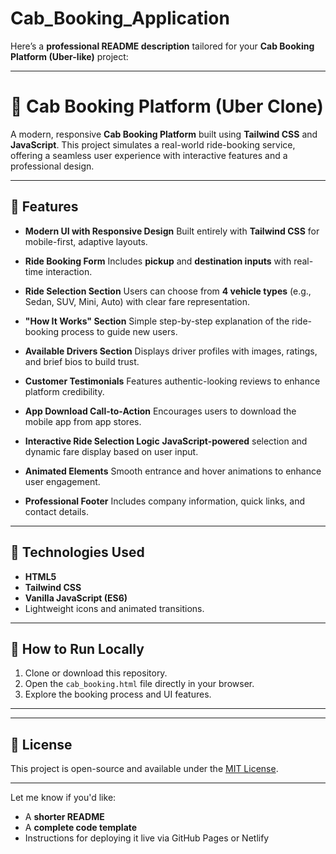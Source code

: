 # Cab_Booking_Application
Here’s a **professional README description** tailored for your **Cab Booking Platform (Uber-like)** project:

---

# 🚕 Cab Booking Platform (Uber Clone)

A modern, responsive **Cab Booking Platform** built using **Tailwind CSS** and **JavaScript**. This project simulates a real-world ride-booking service, offering a seamless user experience with interactive features and a professional design.

---

## 🚀 Features

* **Modern UI with Responsive Design**
  Built entirely with **Tailwind CSS** for mobile-first, adaptive layouts.

* **Ride Booking Form**
  Includes **pickup** and **destination inputs** with real-time interaction.

* **Ride Selection Section**
  Users can choose from **4 vehicle types** (e.g., Sedan, SUV, Mini, Auto) with clear fare representation.

* **"How It Works" Section**
  Simple step-by-step explanation of the ride-booking process to guide new users.

* **Available Drivers Section**
  Displays driver profiles with images, ratings, and brief bios to build trust.

* **Customer Testimonials**
  Features authentic-looking reviews to enhance platform credibility.

* **App Download Call-to-Action**
  Encourages users to download the mobile app from app stores.

* **Interactive Ride Selection Logic**
  **JavaScript-powered** selection and dynamic fare display based on user input.

* **Animated Elements**
  Smooth entrance and hover animations to enhance user engagement.

* **Professional Footer**
  Includes company information, quick links, and contact details.

---

## 🎨 Technologies Used

* **HTML5**
* **Tailwind CSS**
* **Vanilla JavaScript (ES6)**
* Lightweight icons and animated transitions.

---

## 📂 How to Run Locally

1. Clone or download this repository.
2. Open the `cab_booking.html` file directly in your browser.
3. Explore the booking process and UI features.

---


---

## 📑 License

This project is open-source and available under the [MIT License](LICENSE).

---

Let me know if you'd like:

* A **shorter README**
* A **complete code template**
* Instructions for deploying it live via GitHub Pages or Netlify
